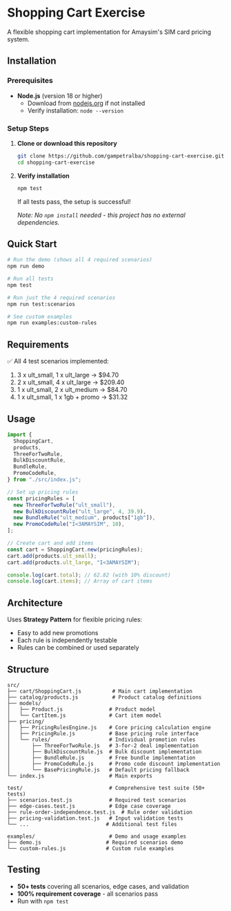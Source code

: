 # Shopping Cart Exercise

A flexible shopping cart implementation for Amaysim's SIM card pricing system.

## Installation

### Prerequisites

- **Node.js** (version 18 or higher)
  - Download from [nodejs.org](https://nodejs.org/) if not installed
  - Verify installation: `node --version`

### Setup Steps

1. **Clone or download this repository**

   ```bash
   git clone https://github.com/gampetralba/shopping-cart-exercise.git
   cd shopping-cart-exercise
   ```

2. **Verify installation**

   ```bash
   npm test
   ```

   If all tests pass, the setup is successful!

   _Note: No `npm install` needed - this project has no external dependencies._

## Quick Start

```bash
# Run the demo (shows all 4 required scenarios)
npm run demo

# Run all tests
npm test

# Run just the 4 required scenarios
npm run test:scenarios

# See custom examples
npm run examples:custom-rules
```

## Requirements

✅ All 4 test scenarios implemented:

1. 3 x ult_small, 1 x ult_large → $94.70
2. 2 x ult_small, 4 x ult_large → $209.40
3. 1 x ult_small, 2 x ult_medium → $84.70
4. 1 x ult_small, 1 x 1gb + promo → $31.32

## Usage

```javascript
import {
  ShoppingCart,
  products,
  ThreeForTwoRule,
  BulkDiscountRule,
  BundleRule,
  PromoCodeRule,
} from "./src/index.js";

// Set up pricing rules
const pricingRules = [
  new ThreeForTwoRule("ult_small"),
  new BulkDiscountRule("ult_large", 4, 39.9),
  new BundleRule("ult_medium", products["1gb"]),
  new PromoCodeRule("I<3AMAYSIM", 10),
];

// Create cart and add items
const cart = ShoppingCart.new(pricingRules);
cart.add(products.ult_small);
cart.add(products.ult_large, "I<3AMAYSIM");

console.log(cart.total); // 62.82 (with 10% discount)
console.log(cart.items); // Array of cart items
```

## Architecture

Uses **Strategy Pattern** for flexible pricing rules:

- Easy to add new promotions
- Each rule is independently testable
- Rules can be combined or used separately

## Structure

```
src/
├── cart/ShoppingCart.js          # Main cart implementation
├── catalog/products.js           # Product catalog definitions
├── models/
│   ├── Product.js               # Product model
│   └── CartItem.js              # Cart item model
├── pricing/
│   ├── PricingRulesEngine.js    # Core pricing calculation engine
│   ├── PricingRule.js           # Base pricing rule interface
│   └── rules/                   # Individual promotion rules
│       ├── ThreeForTwoRule.js   # 3-for-2 deal implementation
│       ├── BulkDiscountRule.js  # Bulk discount implementation
│       ├── BundleRule.js        # Free bundle implementation
│       ├── PromoCodeRule.js     # Promo code discount implementation
│       └── BasePricingRule.js   # Default pricing fallback
└── index.js                     # Main exports

test/                            # Comprehensive test suite (50+ tests)
├── scenarios.test.js            # Required test scenarios
├── edge-cases.test.js           # Edge case coverage
├── rule-order-independence.test.js  # Rule order validation
├── pricing-validation.test.js   # Input validation tests
└── ...                         # Additional test files

examples/                        # Demo and usage examples
├── demo.js                     # Required scenarios demo
└── custom-rules.js             # Custom rule examples
```

## Testing

- **50+ tests** covering all scenarios, edge cases, and validation
- **100% requirement coverage** - all scenarios pass
- Run with `npm test`
